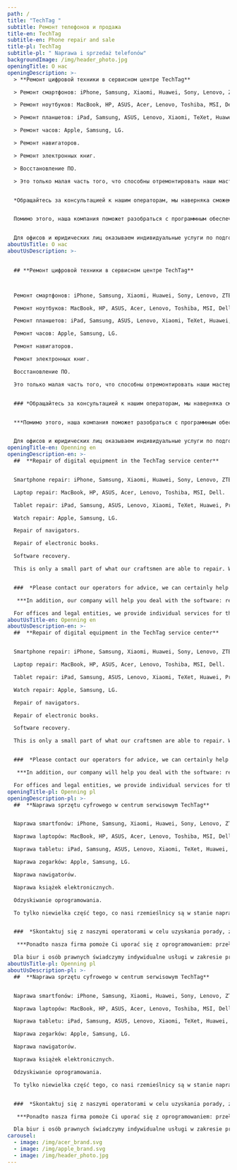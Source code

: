 ```yaml
---
path: /
title: "TechTag "
subtitle: Ремонт телефонов и продажа
title-en: TechTag
subtitle-en: Phone repair and sale
title-pl: TechTag
subtitle-pl: " Naprawa i sprzedaż telefonów"
backgroundImage: /img/header_photo.jpg
openingTitle: О нас
openingDescription: >-
  > **Ремонт цифровой техники в сервисном центре TechTag**

  > Ремонт смартфонов: iPhone, Samsung, Xiaomi, Huawei, Sony, Lenovo, ZTE, Nokia, HTC, LG.

  > Ремонт ноутбуков: MacBook, HP, ASUS, Acer, Lenovo, Toshiba, MSI, Dell.

  > Ремонт планшетов: iPad, Samsung, ASUS, Lenovo, Xiaomi, TeXet, Huawei, Prestigio, Digma.

  > Ремонт часов: Apple, Samsung, LG.

  > Ремонт навигаторов.

  > Ремонт электронных книг.

  > Восстановление ПО.

  > Это только малая часть того, что способны отремонтировать наши мастера. Мы также берёмся за починку цифровой техники малоизвестных брендов. Большинство сервисных центров боятся таких сложностей, но только не TechTag.


  *Обращайтесь за консультацией к нашим операторам, мы наверняка сможем вам помочь!*


  Помимо этого, наша компания поможет разобраться с программным обеспечением: перепрошить, разблокировать смартфон или планшет, русифицировать устройство. Мы можем восстановить утерянные данные. Также у нас можно приобрести аксессуары бренда Apple: наушники, зарядные устройства, чехлы и защитные плёнки.


  Для офисов и юридических лиц оказываем индивидуальные услуги по подготовке и настройке рабочих мест. Проводим интернет-соединение, комплексное обслуживание офисной техники, ставим необходимый для сотрудников софт.
aboutUsTitle: О нас
aboutUsDescription: >-
  

  ## **Ремонт цифровой техники в сервисном центре TechTag**



  Ремонт смартфонов: iPhone, Samsung, Xiaomi, Huawei, Sony, Lenovo, ZTE, Nokia, HTC, LG.

  Ремонт ноутбуков: MacBook, HP, ASUS, Acer, Lenovo, Toshiba, MSI, Dell.

  Ремонт планшетов: iPad, Samsung, ASUS, Lenovo, Xiaomi, TeXet, Huawei, Prestigio, Digma.

  Ремонт часов: Apple, Samsung, LG.

  Ремонт навигаторов.

  Ремонт электронных книг.

  Восстановление ПО.

  Это только малая часть того, что способны отремонтировать наши мастера. Мы также берёмся за починку цифровой техники малоизвестных брендов. Большинство сервисных центров боятся таких сложностей, но только не TechTag.


  ### *Обращайтесь за консультацией к нашим операторам, мы наверняка сможем вам помочь!*


  ***Помимо этого, наша компания поможет разобраться с программным обеспечением: перепрошить, разблокировать смартфон или планшет, русифицировать устройство. Мы можем восстановить утерянные данные. Также у нас можно приобрести аксессуары бренда Apple: наушники, зарядные устройства, чехлы и защитные плёнки.***


  Для офисов и юридических лиц оказываем индивидуальные услуги по подготовке и настройке рабочих мест. Проводим интернет-соединение, комплексное обслуживание офисной техники, ставим необходимый для сотрудников софт.
openingTitle-en: Openning en
openingDescription-en: >-
  ##  **Repair of digital equipment in the TechTag service center** 


  Smartphone repair: iPhone, Samsung, Xiaomi, Huawei, Sony, Lenovo, ZTE, Nokia, HTC, LG.

  Laptop repair: MacBook, HP, ASUS, Acer, Lenovo, Toshiba, MSI, Dell.

  Tablet repair: iPad, Samsung, ASUS, Lenovo, Xiaomi, TeXet, Huawei, Prestigio, Digma.

  Watch repair: Apple, Samsung, LG.

  Repair of navigators.

  Repair of electronic books.

  Software recovery.

  This is only a small part of what our craftsmen are able to repair. We also tackle the digital repair of little-known brands. Most service centers are afraid of such difficulties, but not TechTag.


  ###  *Please contact our operators for advice, we can certainly help you!* 

   ***In addition, our company will help you deal with the software: reflash, unlock your smartphone or tablet, and Russify your device. We can recover lost data. You can also buy Apple brand accessories from us: headphones, chargers, cases and protective films.*** 

  For offices and legal entities, we provide individual services for the preparation and setup of workplaces. We provide an Internet connection, comprehensive maintenance of office equipment, install the software necessary for employees.
aboutUsTitle-en: Openning en
aboutUsDescription-en: >-
  ##  **Repair of digital equipment in the TechTag service center** 


  Smartphone repair: iPhone, Samsung, Xiaomi, Huawei, Sony, Lenovo, ZTE, Nokia, HTC, LG.

  Laptop repair: MacBook, HP, ASUS, Acer, Lenovo, Toshiba, MSI, Dell.

  Tablet repair: iPad, Samsung, ASUS, Lenovo, Xiaomi, TeXet, Huawei, Prestigio, Digma.

  Watch repair: Apple, Samsung, LG.

  Repair of navigators.

  Repair of electronic books.

  Software recovery.

  This is only a small part of what our craftsmen are able to repair. We also tackle the digital repair of little-known brands. Most service centers are afraid of such difficulties, but not TechTag.


  ###  *Please contact our operators for advice, we can certainly help you!* 

   ***In addition, our company will help you deal with the software: reflash, unlock your smartphone or tablet, and Russify your device. We can recover lost data. You can also buy Apple brand accessories from us: headphones, chargers, cases and protective films.*** 

  For offices and legal entities, we provide individual services for the preparation and setup of workplaces. We provide an Internet connection, comprehensive maintenance of office equipment, install the software necessary for employees.
openingTitle-pl: Openning pl
openingDescription-pl: >-
  ##  **Naprawa sprzętu cyfrowego w centrum serwisowym TechTag** 


  Naprawa smartfonów: iPhone, Samsung, Xiaomi, Huawei, Sony, Lenovo, ZTE, Nokia, HTC, LG.

  Naprawa laptopów: MacBook, HP, ASUS, Acer, Lenovo, Toshiba, MSI, Dell.

  Naprawa tabletu: iPad, Samsung, ASUS, Lenovo, Xiaomi, TeXet, Huawei, Prestigio, Digma.

  Naprawa zegarków: Apple, Samsung, LG.

  Naprawa nawigatorów.

  Naprawa książek elektronicznych.

  Odzyskiwanie oprogramowania.

  To tylko niewielka część tego, co nasi rzemieślnicy są w stanie naprawić. Zajmujemy się również cyfrową naprawą mało znanych marek. Większość centrów usług boi się takich komplikacji, ale nie TechTag.


  ###  *Skontaktuj się z naszymi operatorami w celu uzyskania porady, z pewnością możemy Ci pomóc!* 

   ***Ponadto nasza firma pomoże Ci uporać się z oprogramowaniem: przeładować, odblokować smartfon lub tablet i zrusyfikować urządzenie. Możemy odzyskać utracone dane. Możesz także kupić u nas akcesoria marki Apple: słuchawki, ładowarki, etui i folie ochronne.*** 

  Dla biur i osób prawnych świadczymy indywidualne usługi w zakresie przygotowania i konfiguracji miejsc pracy. Zapewniamy łącze internetowe, kompleksową obsługę sprzętu biurowego, instalujemy oprogramowanie niezbędne dla pracowników.
aboutUsTitle-pl: Openning pl
aboutUsDescription-pl: >-
  ##  **Naprawa sprzętu cyfrowego w centrum serwisowym TechTag** 


  Naprawa smartfonów: iPhone, Samsung, Xiaomi, Huawei, Sony, Lenovo, ZTE, Nokia, HTC, LG.

  Naprawa laptopów: MacBook, HP, ASUS, Acer, Lenovo, Toshiba, MSI, Dell.

  Naprawa tabletu: iPad, Samsung, ASUS, Lenovo, Xiaomi, TeXet, Huawei, Prestigio, Digma.

  Naprawa zegarków: Apple, Samsung, LG.

  Naprawa nawigatorów.

  Naprawa książek elektronicznych.

  Odzyskiwanie oprogramowania.

  To tylko niewielka część tego, co nasi rzemieślnicy są w stanie naprawić. Zajmujemy się również cyfrową naprawą mało znanych marek. Większość centrów usług boi się takich komplikacji, ale nie TechTag.


  ###  *Skontaktuj się z naszymi operatorami w celu uzyskania porady, z pewnością możemy Ci pomóc!* 

   ***Ponadto nasza firma pomoże Ci uporać się z oprogramowaniem: przeładować, odblokować smartfon lub tablet i zrusyfikować urządzenie. Możemy odzyskać utracone dane. Możesz także kupić u nas akcesoria marki Apple: słuchawki, ładowarki, etui i folie ochronne.*** 

  Dla biur i osób prawnych świadczymy indywidualne usługi w zakresie przygotowania i konfiguracji miejsc pracy. Zapewniamy łącze internetowe, kompleksową obsługę sprzętu biurowego, instalujemy oprogramowanie niezbędne dla pracowników.
carousel:
  - image: /img/acer_brand.svg
  - image: /img/apple_brand.svg
  - image: /img/header_photo.jpg
---
```

